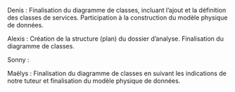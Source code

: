 Denis :
Finalisation du diagramme de classes, incluant l’ajout et la définition des classes de services.
Participation à la construction du modèle physique de données.


Alexis :
Création de la structure (plan) du dossier d’analyse.
Finalisation du diagramme de classes.

Sonny :


Maëlys : Finalisation du diagramme de classes en suivant les indications de notre tuteur et finalisation du modèle physique de données. 
